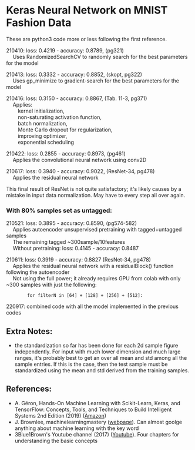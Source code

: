 # Keras Neural Network on MNIST Fashion Data
These are python3 code more or less following the first reference.

210410: loss: 0.4219 - accuracy: 0.8789, (pg321)<br/>
&ensp;&ensp; Uses RandomizedSearchCV to randomly search for the best parameters for the model

210413: loss: 0.3332 - accuracy: 0.8852, (skopt, pg322)<br/>
&ensp;&ensp; Uses gp_minimize to gradient-search for the best parameters for the model

210416: loss: 0.3150 - accuracy: 0.8867, (Tab. 11-3, pg371)<br/>
&ensp;&ensp; Applies:<br/>
&ensp;&ensp;&ensp;&ensp; kernel initialization,<br/>
&ensp;&ensp;&ensp;&ensp; non-saturating activation function,<br/>
&ensp;&ensp;&ensp;&ensp; batch normalization,<br/>
&ensp;&ensp;&ensp;&ensp; Monte Carlo dropout for regularization,<br/>
&ensp;&ensp;&ensp;&ensp; improving optimizer,<br/>
&ensp;&ensp;&ensp;&ensp; exponential scheduling<br/>
            
210422: loss: 0.2855 - accuracy: 0.8973, (pg461)<br/>
&ensp;&ensp; Applies the convolutional neural network using conv2D 

210617: loss: 0.3940 - accuracy: 0.9022, (ResNet-34, pg478)<br/>
&ensp;&ensp; Applies the residual neural network

This final result of ResNet is not quite satisfactory; it's likely causes by a mistake in input data normalization. May have to every step all over again.

### With 80% samples set as untagged:

210521: loss: 0.3895 - accuracy: 0.8590, (pg574-582)<br/>
&ensp;&ensp; Applies autoencoder unsupervised pretraining with tagged+untagged samples<br/>
&ensp;&ensp; The remaining tagged ~300sample/10features<br/>
&ensp;&ensp; Without pretraining: loss: 0.4145 - accuracy: 0.8487  

210611: loss: 0.3919 - accuracy: 0.8827 (ResNet-34, pg478)<br/>
&ensp;&ensp; Applies the residual neural network with a residualBlock() function following the autoencoder<br/>
&ensp;&ensp; Not using the full power; it already requires GPU from colab with only ~300 samples with just the following:

            for filterN in [64] + [128] + [256] + [512]:

220917: combined code with all the model implemented in the previous codes

## Extra Notes:
- the standardization so far has been done for each 2d sample figure independently. For input with much lower dimension and much large ranges, it's probably best to get an over all mean and std among all the sample entries. If this is the case, then the test sample must be standardized using the mean and std derived from the training samples.

## References:
- A. Géron, Hands-On Machine Learning with Scikit-Learn, Keras, and TensorFlow: Concepts, Tools, and Techniques to Build Intelligent Systems 2nd Edition (2019) (<a href="https://www.amazon.com/Hands-Machine-Learning-Scikit-Learn-TensorFlow/dp/1492032646">Amazon</a>)
- J. Brownlee, machinelearningmastery (<a href="https://machinelearningmastery.com/">webpage</a>). Can almost goolge anything about machine learning with the key word
- 3Blue1Brown's Youtube channel (2017) (<a href="https://www.youtube.com/watch?v=aircAruvnKk">Youtube</a>). Four chapters for understanding the basic concepts
